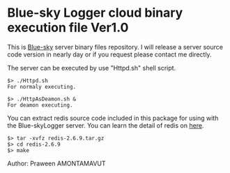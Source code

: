  Blue-sky Logger cloud binary execution file Ver1.0
===================================================
This is [Blue-sky](http://www.bluesky-cps.org) server binary files repository. I will release a server source code version in nearly day or if you request please contact me directly. 

The server can be executed by use "Httpd.sh" shell script.

	$> ./Httpd.sh
	For normaly executing.
	
	$> ./HttpAsDeamon.sh &
	For deamon executing.

You can extract redis source code included in this package for using with the Blue-skyLogger server. You can learn the detail of redis on [here](http://redis.io/). 
	
	$> tar -xvfz redis-2.6.9.tar.gz
	$> cd redis-2.6.9
	$> make


Author: Praween AMONTAMAVUT
